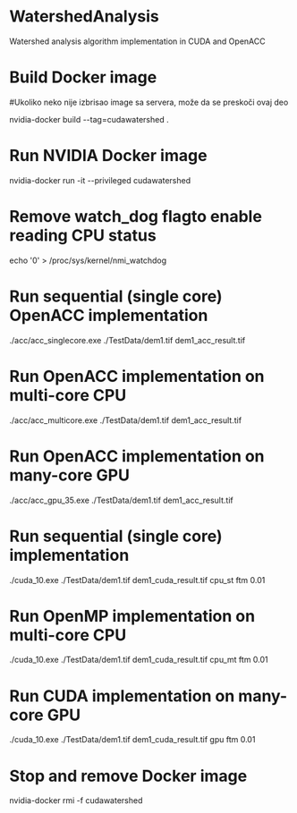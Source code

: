 # WatershedAnalysis
Watershed analysis algorithm implementation in CUDA and OpenACC



# Build Docker image
#Ukoliko neko nije izbrisao image sa servera, može da se preskoči ovaj deo

nvidia-docker build --tag=cudawatershed .



# Run NVIDIA Docker image

nvidia-docker run -it --privileged cudawatershed



# Remove watch_dog flagto enable reading CPU status

echo '0' > /proc/sys/kernel/nmi_watchdog



# Run sequential (single core) OpenACC implementation 

./acc/acc_singlecore.exe ./TestData/dem1.tif dem1_acc_result.tif



# Run OpenACC implementation on multi-core CPU

./acc/acc_multicore.exe ./TestData/dem1.tif dem1_acc_result.tif



# Run OpenACC implementation on many-core GPU 

./acc/acc_gpu_35.exe ./TestData/dem1.tif dem1_acc_result.tif



# Run sequential (single core) implementation

./cuda_10.exe ./TestData/dem1.tif dem1_cuda_result.tif cpu_st ftm 0.01



# Run OpenMP implementation on multi-core CPU

./cuda_10.exe ./TestData/dem1.tif dem1_cuda_result.tif cpu_mt ftm 0.01



# Run CUDA implementation on many-core GPU

./cuda_10.exe ./TestData/dem1.tif dem1_cuda_result.tif gpu ftm 0.01



# Stop and remove Docker image

nvidia-docker rmi -f cudawatershed
